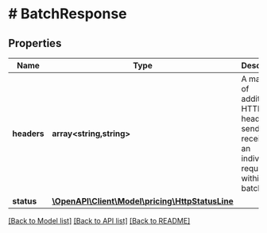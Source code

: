 # # BatchResponse

## Properties

Name | Type | Description | Notes
------------ | ------------- | ------------- | -------------
**headers** | **array<string,string>** | A mapping of additional HTTP headers to send or receive for an individual request within a batch. |
**status** | [**\OpenAPI\Client\Model\pricing\HttpStatusLine**](HttpStatusLine.md) |  |

[[Back to Model list]](../../README.md#models) [[Back to API list]](../../README.md#endpoints) [[Back to README]](../../README.md)
